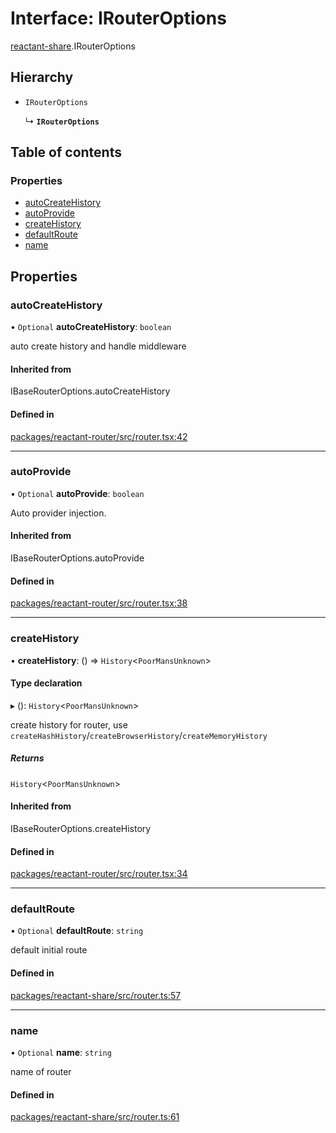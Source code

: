 # Interface: IRouterOptions

[reactant-share](../modules/reactant_share.md).IRouterOptions

## Hierarchy

- `IRouterOptions`

  ↳ **`IRouterOptions`**

## Table of contents

### Properties

- [autoCreateHistory](reactant_share.IRouterOptions.md#autocreatehistory)
- [autoProvide](reactant_share.IRouterOptions.md#autoprovide)
- [createHistory](reactant_share.IRouterOptions.md#createhistory)
- [defaultRoute](reactant_share.IRouterOptions.md#defaultroute)
- [name](reactant_share.IRouterOptions.md#name)

## Properties

### autoCreateHistory

• `Optional` **autoCreateHistory**: `boolean`

auto create history and handle middleware

#### Inherited from

IBaseRouterOptions.autoCreateHistory

#### Defined in

[packages/reactant-router/src/router.tsx:42](https://github.com/unadlib/reactant/blob/46d47605/packages/reactant-router/src/router.tsx#L42)

___

### autoProvide

• `Optional` **autoProvide**: `boolean`

Auto provider injection.

#### Inherited from

IBaseRouterOptions.autoProvide

#### Defined in

[packages/reactant-router/src/router.tsx:38](https://github.com/unadlib/reactant/blob/46d47605/packages/reactant-router/src/router.tsx#L38)

___

### createHistory

• **createHistory**: () => `History`<`PoorMansUnknown`\>

#### Type declaration

▸ (): `History`<`PoorMansUnknown`\>

create history for router, use `createHashHistory`/`createBrowserHistory`/`createMemoryHistory`

##### Returns

`History`<`PoorMansUnknown`\>

#### Inherited from

IBaseRouterOptions.createHistory

#### Defined in

[packages/reactant-router/src/router.tsx:34](https://github.com/unadlib/reactant/blob/46d47605/packages/reactant-router/src/router.tsx#L34)

___

### defaultRoute

• `Optional` **defaultRoute**: `string`

default initial route

#### Defined in

[packages/reactant-share/src/router.ts:57](https://github.com/unadlib/reactant/blob/46d47605/packages/reactant-share/src/router.ts#L57)

___

### name

• `Optional` **name**: `string`

name of router

#### Defined in

[packages/reactant-share/src/router.ts:61](https://github.com/unadlib/reactant/blob/46d47605/packages/reactant-share/src/router.ts#L61)
